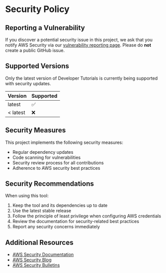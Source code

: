 # Security Policy

## Reporting a Vulnerability

If you discover a potential security issue in this project, we ask that you notify AWS Security via our [vulnerability reporting page](https://aws.amazon.com/security/vulnerability-reporting/). Please do **not** create a public GitHub issue.

## Supported Versions

Only the latest version of Developer Tutorials is currently being supported with security updates.

| Version | Supported          |
| ------- | ------------------ |
| latest  | :white_check_mark: |
| < latest | :x:                |

## Security Measures

This project implements the following security measures:

- Regular dependency updates
- Code scanning for vulnerabilities
- Security review process for all contributions
- Adherence to AWS security best practices

## Security Recommendations

When using this tool:

1. Keep the tool and its dependencies up to date
2. Use the latest stable release
3. Follow the principle of least privilege when configuring AWS credentials
4. Review the documentation for security-related best practices
5. Report any security concerns immediately

## Additional Resources

- [AWS Security Documentation](https://docs.aws.amazon.com/security/)
- [AWS Security Blog](https://aws.amazon.com/blogs/security/)
- [AWS Security Bulletins](https://aws.amazon.com/security/security-bulletins/)

